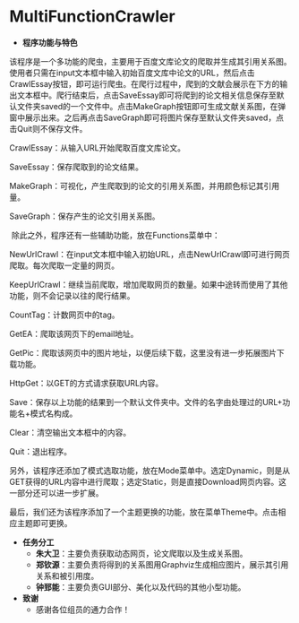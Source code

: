 # MultiFunctionCrawler
* **程序功能与特色**

​    该程序是一个多功能的爬虫，主要用于百度文库论文的爬取并生成其引用关系图。
​    使用者只需在input文本框中输入初始百度文库中论文的URL，然后点击CrawlEssay按钮，即可运行爬虫。在爬行过程中，爬到的文献会展示在下方的输出文本框中。爬行结束后，点击SaveEssay即可将爬到的论文相关信息保存至默认文件夹saved的一个文件中。点击MakeGraph按钮即可生成文献关系图，在弹窗中展示出来。之后再点击SaveGraph即可将图片保存至默认文件夹saved，点击Quit则不保存文件。

CrawlEssay：从输入URL开始爬取百度文库论文。

SaveEssay：保存爬取到的论文结果。

MakeGraph：可视化，产生爬取到的论文的引用关系图，并用颜色标记其引用量。

SaveGraph：保存产生的论文引用关系图。

​    除此之外，程序还有一些辅助功能，放在Functions菜单中：

NewUrlCrawl：在input文本框中输入初始URL，点击NewUrlCrawl即可进行网页爬取。每次爬取一定量的网页。

KeepUrlCrawl：继续当前爬取，增加爬取网页的数量。如果中途转而使用了其他功能，则不会记录以往的爬行结果。

CountTag：计数网页中的tag。

GetEA：爬取该网页下的email地址。

GetPic：爬取该网页中的图片地址，以便后续下载，这里没有进一步拓展图片下载功能。

HttpGet：以GET的方式请求获取URL内容。

Save：保存以上功能的结果到一个默认文件夹中。文件的名字由处理过的URL+功能名+模式名构成。

Clear：清空输出文本框中的内容。

Quit：退出程序。

​	另外，该程序还添加了模式选取功能，放在Mode菜单中。选定Dynamic，则是从GET获得的URL内容中进行爬取；选定Static，则是直接Download网页内容。这一部分还可以进一步扩展。

​	最后，我们还为该程序添加了一个主题更换的功能，放在菜单Theme中。点击相应主题即可更换。

* **任务分工**
  * **朱大卫**：主要负责获取动态网页，论文爬取以及生成关系图。
  * **郑钦源**：主要负责将得到的关系图用Graphviz生成相应图片，展示其引用关系和被引用度。
  * **钟郅能**：主要负责GUI部分、美化以及代码的其他小型功能。
* **致谢**
  * 感谢各位组员的通力合作！